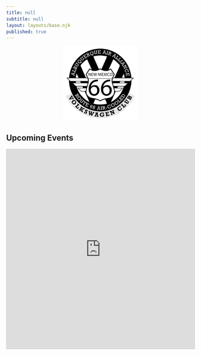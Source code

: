 ```yaml
---
title: null
subtitle: null
layout: layouts/base.njk
published: true
---
```

<p align="center">
<img src="./images/aaavwlogo.png" width="200" height="200">

## Upcoming Events

<iframe class="airtable-embed" src="https://airtable.com/embed/shrIofSZl3Jj9zl0W?backgroundColor=red&viewControls=on" frameborder="0" onmousewheel="" width="100%" height="533" style="background: transparent; border: 1px solid #ccc;"></iframe>
</p>
